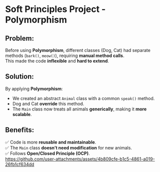 # Soft Principles Project - Polymorphism

## Problem:
Before using **Polymorphism**, different classes (Dog, Cat) had separate methods (`bark()`, `meow()`), requiring **manual method calls**.  
This made the code **inflexible** and **hard to extend**.

## Solution:
By applying **Polymorphism**:
- We created an abstract `Animal` class with a common `speak()` method.
- Dog and Cat **override** this method.
- The `Main` class now treats all animals **generically**, making it **more scalable**.

## Benefits:
✅ Code is more **reusable and maintainable**.  
✅ The `Main` class **doesn’t need modification** for new animals.  
✅ Follows **Open/Closed Principle (OCP)**.  
https://github.com/user-attachments/assets/4b809cfe-b1c5-4861-a019-26fb1cf634dd
